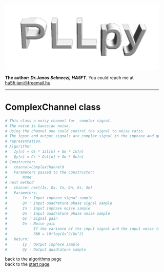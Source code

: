 ![sdrflow logo](images/pllpy_logo.svg  "pllpy")

**The author:** ***Dr.Janos Selmeczi, HA5FT***. You could reach me at <ha5ft.jani@freemail.hu>
***
# ComplexChannel class

```python
# This class a noisy channel for  complex signal.
# The noise is Gaussian noise.
# Using the channel one could control the signal to noise ratio.
# The input and output signals are complex signal in the inphase and quadrature
# representation.
# Algorithm:
#   Iy[n] = Gs * Isl[n] + Gn * In[n]
#   Qy[n] = Gs * Qsl[n] + Gn * Qn[n]
# Constructor:
#   channel=ComplexChannel8
#   Parameters passed to the constructor:
#       None
# next method
#   channel.next(Ix, Qx, In, Qn, Gs, Gn)
#   Parameters:
#       Ix : Input inphase signal sample
#       Qx : Input quadrature phase signal sample
#       In : Input inphase noise sample
#       Qn : Input quadrature phase noise sample
#       Gs : Signal gain
#       Gn : Noise gain
#            If the variance of the input signal and the input noise is 1 then
#            SNR = 10*log(Gs^2/Gn^2)
#   Return:
#       Iy : Output inphase sample
#       Qy : Output quadrature sample
```

back to the [algorithms page](algorithms.md)\
back to the [start page](../README.md)
